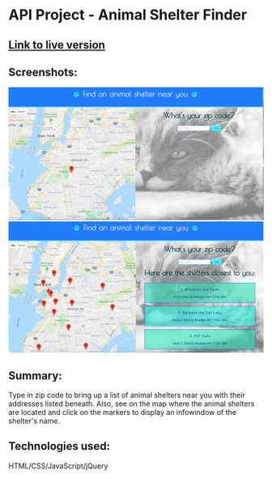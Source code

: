 # API Project - Animal Shelter Finder

## [Link to live version](https://annahisenberg.github.io/API-Capstone/)

## Screenshots:
![1.](https://github.com/annahisenberg/API-Capstone/blob/master/ScreenshotApiProject.png)
![2.](https://github.com/annahisenberg/API-Capstone/blob/master/screenschot2APIProject.png)



## Summary: 

Type in zip code to bring up a list of animal shelters near you with their addresses listed beneath. Also, see on the map
where the animal shelters are located and click on the markers to display an infowindow of the shelter's name. 

## Technologies used:
HTML/CSS/JavaScript/jQuery

